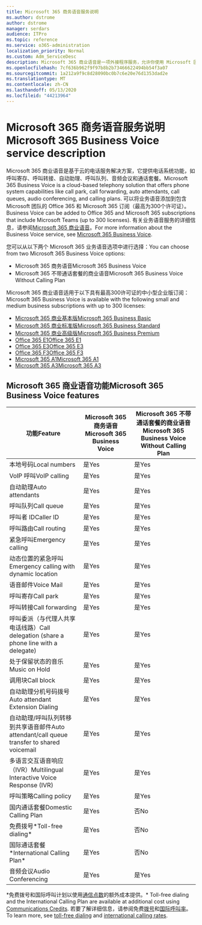 ```yaml
---
title: Microsoft 365 商务语音服务说明
ms.author: dstrome
author: dstrome
manager: serdars
audience: ITPro
ms.topic: reference
ms.service: o365-administration
localization_priority: Normal
ms.custom: Adm_ServiceDesc
description: Microsoft 365 商业语音是一项外接程序服务，允许你使用 Microsoft 团队进行电话呼叫。 这将组合电话系统、国内通话套餐、短信和音频会议。
ms.openlocfilehash: 7cf636b962f9f97b8b2b73466622494bb54f3a07
ms.sourcegitcommit: 1a212a9f9c8d28090bc0b7c6e20e76d1353dad2e
ms.translationtype: MT
ms.contentlocale: zh-CN
ms.lasthandoff: 05/13/2020
ms.locfileid: "44213964"
---
```

# <a name="microsoft-365-business-voice-service-description"></a><span data-ttu-id="28bb6-104">Microsoft 365 商务语音服务说明</span><span class="sxs-lookup"><span data-stu-id="28bb6-104">Microsoft 365 Business Voice service description</span></span>

<span data-ttu-id="28bb6-105">Microsoft 365 商业语音是基于云的电话服务解决方案，它提供电话系统功能，如呼叫寄存、呼叫转接、自动助理、呼叫队列、音频会议和通话套餐。</span><span class="sxs-lookup"><span data-stu-id="28bb6-105">Microsoft 365 Business Voice is a cloud-based telephony solution that offers phone system capabilities like call park, call forwarding, auto attendants, call queues, audio conferencing, and calling plans.</span></span> <span data-ttu-id="28bb6-106">可以将业务语音添加到包含 Microsoft 团队的 Office 365 和 Microsoft 365 订阅（最高为300个许可证）。</span><span class="sxs-lookup"><span data-stu-id="28bb6-106">Business Voice can be added to Office 365 and Microsoft 365 subscriptions that include Microsoft Teams (up to 300 licenses).</span></span> <span data-ttu-id="28bb6-107">有关业务语音服务的详细信息，请参阅[Microsoft 365 商业语音](https://docs.microsoft.com/MicrosoftTeams/business-voice/whats-business-voice)。</span><span class="sxs-lookup"><span data-stu-id="28bb6-107">For more information about the Business Voice service, see [Microsoft 365 Business Voice](https://docs.microsoft.com/MicrosoftTeams/business-voice/whats-business-voice).</span></span>

<span data-ttu-id="28bb6-108">您可以从以下两个 Microsoft 365 业务语音选项中进行选择：</span><span class="sxs-lookup"><span data-stu-id="28bb6-108">You can choose from two Microsoft 365 Business Voice options:</span></span>

- <span data-ttu-id="28bb6-109">Microsoft 365 商务语音</span><span class="sxs-lookup"><span data-stu-id="28bb6-109">Microsoft 365 Business Voice</span></span>
- <span data-ttu-id="28bb6-110">Microsoft 365 不带通话套餐的商业语音</span><span class="sxs-lookup"><span data-stu-id="28bb6-110">Microsoft 365 Business Voice Without Calling Plan</span></span>

<span data-ttu-id="28bb6-111">Microsoft 365 商业语音适用于以下具有最高300许可证的中小型企业版订阅：</span><span class="sxs-lookup"><span data-stu-id="28bb6-111">Microsoft 365 Business Voice is available with the following small and medium business subscriptions with up to 300 licenses:</span></span>

- [<span data-ttu-id="28bb6-112">Microsoft 365 商业基本版</span><span class="sxs-lookup"><span data-stu-id="28bb6-112">Microsoft 365 Business Basic</span></span>](office-365-platform-service-description/office-365-platform-service-description.md)
- [<span data-ttu-id="28bb6-113">Microsoft 365 商业标准版</span><span class="sxs-lookup"><span data-stu-id="28bb6-113">Microsoft 365 Business Standard</span></span>](office-365-platform-service-description/office-365-platform-service-description.md)
- [<span data-ttu-id="28bb6-114">Microsoft 365 商业高级版</span><span class="sxs-lookup"><span data-stu-id="28bb6-114">Microsoft 365 Business Premium</span></span>](microsoft-365-business-service-description.md)
- [<span data-ttu-id="28bb6-115">Office 365 E1</span><span class="sxs-lookup"><span data-stu-id="28bb6-115">Office 365 E1</span></span>](https://www.microsoft.com/en-us/microsoft-365/business/office-365-enterprise-e1-business-software?activetab=pivot%3aoverviewtab)
- [<span data-ttu-id="28bb6-116">Office 365 E3</span><span class="sxs-lookup"><span data-stu-id="28bb6-116">Office 365 E3</span></span>](https://www.microsoft.com/en-us/microsoft-365/business/office-365-enterprise-e3-business-software?activetab=pivot%3aoverviewtab)
- [<span data-ttu-id="28bb6-117">Office 365 F3</span><span class="sxs-lookup"><span data-stu-id="28bb6-117">Office 365 F3</span></span>](https://www.microsoft.com/en-us/microsoft-365/business/office-365-f1?activetab=pivot%3aoverviewtab)
- [<span data-ttu-id="28bb6-118">Microsoft 365 A1</span><span class="sxs-lookup"><span data-stu-id="28bb6-118">Microsoft 365 A1</span></span>](https://www.microsoft.com/en-us/microsoft-365/academic/compare-office-365-education-plans?activetab=tab:primaryr1)
- [<span data-ttu-id="28bb6-119">Microsoft 365 A3</span><span class="sxs-lookup"><span data-stu-id="28bb6-119">Microsoft 365 A3</span></span>](https://www.microsoft.com/en-us/microsoft-365/academic/compare-office-365-education-plans?activetab=tab:primaryr1)

## <a name="microsoft-365-business-voice-features"></a><span data-ttu-id="28bb6-120">Microsoft 365 商业语音功能</span><span class="sxs-lookup"><span data-stu-id="28bb6-120">Microsoft 365 Business Voice features</span></span>

| <span data-ttu-id="28bb6-121">**功能**</span><span class="sxs-lookup"><span data-stu-id="28bb6-121">**Feature**</span></span>                                            | <span data-ttu-id="28bb6-122">**Microsoft 365 商务语音**</span><span class="sxs-lookup"><span data-stu-id="28bb6-122">**Microsoft 365 Business Voice**</span></span> | <span data-ttu-id="28bb6-123">**Microsoft 365 不带通话套餐的商业语音**</span><span class="sxs-lookup"><span data-stu-id="28bb6-123">**Microsoft 365 Business Voice Without Calling Plan**</span></span> |
|--------------------------------------------------------|----------------------------------|-------------------------------------------------------|
| <span data-ttu-id="28bb6-124">本地号码</span><span class="sxs-lookup"><span data-stu-id="28bb6-124">Local numbers</span></span>                                          | <span data-ttu-id="28bb6-125">是</span><span class="sxs-lookup"><span data-stu-id="28bb6-125">Yes</span></span>                              | <span data-ttu-id="28bb6-126">是</span><span class="sxs-lookup"><span data-stu-id="28bb6-126">Yes</span></span>                                                   |
| <span data-ttu-id="28bb6-127">VoIP 呼叫</span><span class="sxs-lookup"><span data-stu-id="28bb6-127">VoIP calling</span></span>                                           | <span data-ttu-id="28bb6-128">是</span><span class="sxs-lookup"><span data-stu-id="28bb6-128">Yes</span></span>                              | <span data-ttu-id="28bb6-129">是</span><span class="sxs-lookup"><span data-stu-id="28bb6-129">Yes</span></span>                                                   |
| <span data-ttu-id="28bb6-130">自动助理</span><span class="sxs-lookup"><span data-stu-id="28bb6-130">Auto attendants</span></span>                                        | <span data-ttu-id="28bb6-131">是</span><span class="sxs-lookup"><span data-stu-id="28bb6-131">Yes</span></span>                              | <span data-ttu-id="28bb6-132">是</span><span class="sxs-lookup"><span data-stu-id="28bb6-132">Yes</span></span>                                                   |
| <span data-ttu-id="28bb6-133">呼叫队列</span><span class="sxs-lookup"><span data-stu-id="28bb6-133">Call queue</span></span>                                             | <span data-ttu-id="28bb6-134">是</span><span class="sxs-lookup"><span data-stu-id="28bb6-134">Yes</span></span>                              | <span data-ttu-id="28bb6-135">是</span><span class="sxs-lookup"><span data-stu-id="28bb6-135">Yes</span></span>                                                   |
| <span data-ttu-id="28bb6-136">呼叫者 ID</span><span class="sxs-lookup"><span data-stu-id="28bb6-136">Caller ID</span></span>                                              | <span data-ttu-id="28bb6-137">是</span><span class="sxs-lookup"><span data-stu-id="28bb6-137">Yes</span></span>                              | <span data-ttu-id="28bb6-138">是</span><span class="sxs-lookup"><span data-stu-id="28bb6-138">Yes</span></span>                                                   |
| <span data-ttu-id="28bb6-139">呼叫路由</span><span class="sxs-lookup"><span data-stu-id="28bb6-139">Call routing</span></span>                                           | <span data-ttu-id="28bb6-140">是</span><span class="sxs-lookup"><span data-stu-id="28bb6-140">Yes</span></span>                              | <span data-ttu-id="28bb6-141">是</span><span class="sxs-lookup"><span data-stu-id="28bb6-141">Yes</span></span>                                                   |
| <span data-ttu-id="28bb6-142">紧急呼叫</span><span class="sxs-lookup"><span data-stu-id="28bb6-142">Emergency calling</span></span>                                      | <span data-ttu-id="28bb6-143">是</span><span class="sxs-lookup"><span data-stu-id="28bb6-143">Yes</span></span>                              | <span data-ttu-id="28bb6-144">是</span><span class="sxs-lookup"><span data-stu-id="28bb6-144">Yes</span></span>                                                   |
| <span data-ttu-id="28bb6-145">动态位置的紧急呼叫</span><span class="sxs-lookup"><span data-stu-id="28bb6-145">Emergency calling with dynamic location</span></span>                | <span data-ttu-id="28bb6-146">是</span><span class="sxs-lookup"><span data-stu-id="28bb6-146">Yes</span></span>                              | <span data-ttu-id="28bb6-147">是</span><span class="sxs-lookup"><span data-stu-id="28bb6-147">Yes</span></span>                                                   |
| <span data-ttu-id="28bb6-148">语音邮件</span><span class="sxs-lookup"><span data-stu-id="28bb6-148">Voice Mail</span></span>                                             | <span data-ttu-id="28bb6-149">是</span><span class="sxs-lookup"><span data-stu-id="28bb6-149">Yes</span></span>                              | <span data-ttu-id="28bb6-150">是</span><span class="sxs-lookup"><span data-stu-id="28bb6-150">Yes</span></span>                                                   |
| <span data-ttu-id="28bb6-151">呼叫寄存</span><span class="sxs-lookup"><span data-stu-id="28bb6-151">Call park</span></span>                                              | <span data-ttu-id="28bb6-152">是</span><span class="sxs-lookup"><span data-stu-id="28bb6-152">Yes</span></span>                              | <span data-ttu-id="28bb6-153">是</span><span class="sxs-lookup"><span data-stu-id="28bb6-153">Yes</span></span>                                                   |
| <span data-ttu-id="28bb6-154">呼叫转接</span><span class="sxs-lookup"><span data-stu-id="28bb6-154">Call forwarding</span></span>                                        | <span data-ttu-id="28bb6-155">是</span><span class="sxs-lookup"><span data-stu-id="28bb6-155">Yes</span></span>                              | <span data-ttu-id="28bb6-156">是</span><span class="sxs-lookup"><span data-stu-id="28bb6-156">Yes</span></span>                                                   |
| <span data-ttu-id="28bb6-157">呼叫委派（与代理人共享电话线路）</span><span class="sxs-lookup"><span data-stu-id="28bb6-157">Call delegation (share a phone line with a delegate)</span></span>   | <span data-ttu-id="28bb6-158">是</span><span class="sxs-lookup"><span data-stu-id="28bb6-158">Yes</span></span>                              | <span data-ttu-id="28bb6-159">是</span><span class="sxs-lookup"><span data-stu-id="28bb6-159">Yes</span></span>                                                   |
| <span data-ttu-id="28bb6-160">处于保留状态的音乐</span><span class="sxs-lookup"><span data-stu-id="28bb6-160">Music on Hold</span></span>                                          | <span data-ttu-id="28bb6-161">是</span><span class="sxs-lookup"><span data-stu-id="28bb6-161">Yes</span></span>                              | <span data-ttu-id="28bb6-162">是</span><span class="sxs-lookup"><span data-stu-id="28bb6-162">Yes</span></span>                                                   |
| <span data-ttu-id="28bb6-163">调用块</span><span class="sxs-lookup"><span data-stu-id="28bb6-163">Call block</span></span>                                             | <span data-ttu-id="28bb6-164">是</span><span class="sxs-lookup"><span data-stu-id="28bb6-164">Yes</span></span>                              | <span data-ttu-id="28bb6-165">是</span><span class="sxs-lookup"><span data-stu-id="28bb6-165">Yes</span></span>                                                   |
| <span data-ttu-id="28bb6-166">自动助理分机号码拨号</span><span class="sxs-lookup"><span data-stu-id="28bb6-166">Auto attendant Extension Dialing</span></span>                       | <span data-ttu-id="28bb6-167">是</span><span class="sxs-lookup"><span data-stu-id="28bb6-167">Yes</span></span>                              | <span data-ttu-id="28bb6-168">是</span><span class="sxs-lookup"><span data-stu-id="28bb6-168">Yes</span></span>                                                   |
| <span data-ttu-id="28bb6-169">自动助理/呼叫队列转移到共享语音邮件</span><span class="sxs-lookup"><span data-stu-id="28bb6-169">Auto attendant/call queue transfer to shared voicemail</span></span> | <span data-ttu-id="28bb6-170">是</span><span class="sxs-lookup"><span data-stu-id="28bb6-170">Yes</span></span>                              | <span data-ttu-id="28bb6-171">是</span><span class="sxs-lookup"><span data-stu-id="28bb6-171">Yes</span></span>                                                   |
| <span data-ttu-id="28bb6-172">多语言交互语音响应（IVR）</span><span class="sxs-lookup"><span data-stu-id="28bb6-172">Multilingual Interactive Voice Response (IVR)</span></span>          | <span data-ttu-id="28bb6-173">是</span><span class="sxs-lookup"><span data-stu-id="28bb6-173">Yes</span></span>                              | <span data-ttu-id="28bb6-174">是</span><span class="sxs-lookup"><span data-stu-id="28bb6-174">Yes</span></span>                                                   |
| <span data-ttu-id="28bb6-175">呼叫策略</span><span class="sxs-lookup"><span data-stu-id="28bb6-175">Calling policy</span></span>                                         | <span data-ttu-id="28bb6-176">是</span><span class="sxs-lookup"><span data-stu-id="28bb6-176">Yes</span></span>                              | <span data-ttu-id="28bb6-177">是</span><span class="sxs-lookup"><span data-stu-id="28bb6-177">Yes</span></span>                                                   |
| <span data-ttu-id="28bb6-178">国内通话套餐</span><span class="sxs-lookup"><span data-stu-id="28bb6-178">Domestic Calling Plan</span></span>                                  | <span data-ttu-id="28bb6-179">是</span><span class="sxs-lookup"><span data-stu-id="28bb6-179">Yes</span></span>                              | <span data-ttu-id="28bb6-180">否</span><span class="sxs-lookup"><span data-stu-id="28bb6-180">No</span></span>                                                    |
| <span data-ttu-id="28bb6-181">免费拨号\*</span><span class="sxs-lookup"><span data-stu-id="28bb6-181">Toll-free dialing\*</span></span>                                    | <span data-ttu-id="28bb6-182">是</span><span class="sxs-lookup"><span data-stu-id="28bb6-182">Yes</span></span>                              | <span data-ttu-id="28bb6-183">否</span><span class="sxs-lookup"><span data-stu-id="28bb6-183">No</span></span>                                                    |
| <span data-ttu-id="28bb6-184">国际通话套餐\*</span><span class="sxs-lookup"><span data-stu-id="28bb6-184">International Calling Plan\*</span></span>                           | <span data-ttu-id="28bb6-185">是</span><span class="sxs-lookup"><span data-stu-id="28bb6-185">Yes</span></span>                              | <span data-ttu-id="28bb6-186">否</span><span class="sxs-lookup"><span data-stu-id="28bb6-186">No</span></span>                                                    |
| <span data-ttu-id="28bb6-187">音频会议</span><span class="sxs-lookup"><span data-stu-id="28bb6-187">Audio Conferencing</span></span>                                     | <span data-ttu-id="28bb6-188">是</span><span class="sxs-lookup"><span data-stu-id="28bb6-188">Yes</span></span>                              | <span data-ttu-id="28bb6-189">是</span><span class="sxs-lookup"><span data-stu-id="28bb6-189">Yes</span></span>                                                   |
 
<span data-ttu-id="28bb6-190">\*免费拨号和国际呼叫计划以使用[通信点数](https://docs.microsoft.com/microsoftteams/what-are-communications-credits)的额外成本提供。</span><span class="sxs-lookup"><span data-stu-id="28bb6-190">\* Toll-free dialing and the International Calling Plan are available at additional cost using [Communications Credits](https://docs.microsoft.com/microsoftteams/what-are-communications-credits).</span></span> <span data-ttu-id="28bb6-191">若要了解详细信息，请参阅免费[拨号](https://docs.microsoft.com/microsoftteams/toll-free-dialing-limitations-and-restrictions)和[国际呼叫率](https://www.microsoft.com/microsoft-365/microsoft-teams/voice-calling?rtc=1#ow-download-rates)。</span><span class="sxs-lookup"><span data-stu-id="28bb6-191">To learn more, see [toll-free dialing](https://docs.microsoft.com/microsoftteams/toll-free-dialing-limitations-and-restrictions) and [international calling rates](https://www.microsoft.com/microsoft-365/microsoft-teams/voice-calling?rtc=1#ow-download-rates).</span></span>

